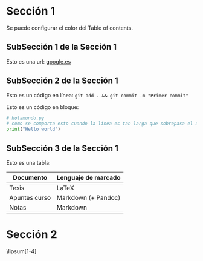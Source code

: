 # Sección 1

Se puede configurar el color del Table of contents.

## SubSección 1 de la Sección 1

Esto es una url: [google.es](www.google.es)

## SubSección 2 de la Sección 1

Esto es un código en línea: `git add . && git commit -m "Primer commit"`

Esto es un código en bloque:

```python
# holamundo.py
# como se comporta esto cuando la línea es tan larga que sobrepasa el ancho
print("Hello world")
```

## SubSección 3 de la Sección 1

Esto es una tabla:

| Documento     | Lenguaje de marcado |
|-------------- | ------------------- |
| Tesis         | LaTeX               |
| Apuntes curso | Markdown (+ Pandoc) |
| Notas         | Markdown            |


# Sección 2

\lipsum[1-4]

